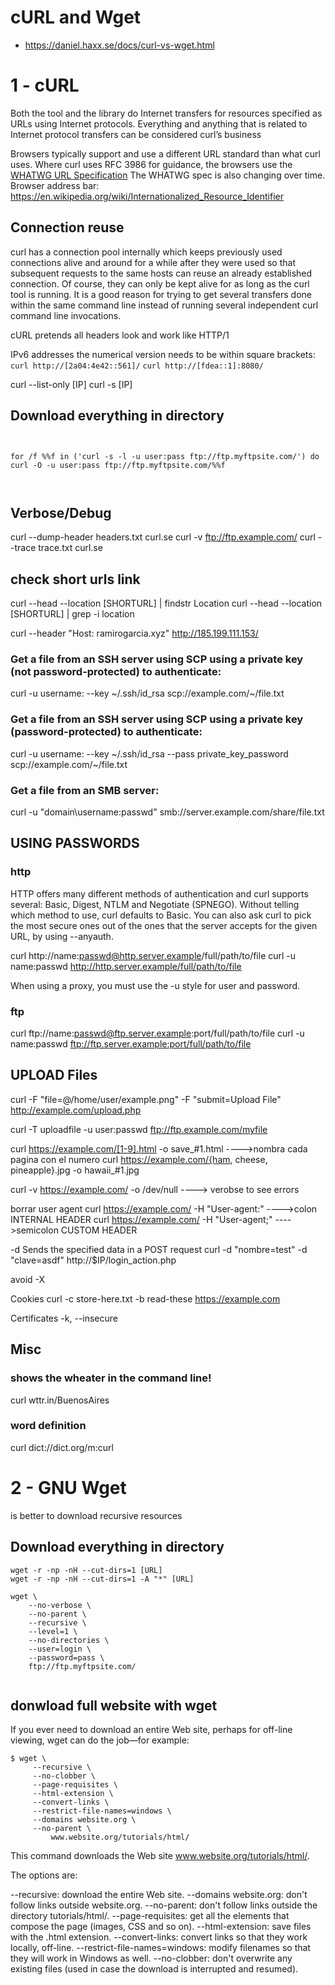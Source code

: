# cURL and Wget

- <https://daniel.haxx.se/docs/curl-vs-wget.html>




# 1 - cURL
Both the tool and the library do Internet transfers for resources specified as URLs using Internet protocols. Everything and anything that is related to Internet protocol transfers can be considered curl’s business

Browsers typically support and use a different URL standard than what curl uses. Where
curl uses RFC 3986 for guidance, the browsers use the [WHATWG URL Specification](https://url.spec.whatwg.org/)
The WHATWG spec is also changing over time.
Browser address bar: https://en.wikipedia.org/wiki/Internationalized_Resource_Identifier

## Connection reuse
curl has a connection pool internally which keeps previously used connections alive and around for a while after they were used so that subsequent requests to the same hosts can reuse an already established connection. Of course, they can only be kept alive for as long as the curl tool is running. It is a good reason for trying to get several transfers done within the same command line instead of running several independent curl command line invocations.

cURL pretends all headers look and work like HTTP/1


IPv6 addresses the numerical version needs to be within square brackets:
`curl http://[2a04:4e42::561]/`
`curl http://[fdea::1]:8080/`



curl --list-only [IP]
curl -s [IP]

## Download everything in directory
```
	

for /f %%f in ('curl -s -l -u user:pass ftp://ftp.myftpsite.com/') do curl -O -u user:pass ftp://ftp.myftpsite.com/%%f



```



## Verbose/Debug
curl --dump-header headers.txt curl.se
curl -v ftp://ftp.example.com/
curl --trace trace.txt curl.se

## check short urls link
curl --head --location [SHORTURL] | findstr Location
curl --head --location [SHORTURL] | grep -i location





curl --header "Host: ramirogarcia.xyz" http://185.199.111.153/

### Get a file from an SSH server using SCP using a private key (not password-protected) to authenticate:
curl -u username: --key ~/.ssh/id_rsa scp://example.com/~/file.txt

### Get a file from an SSH server using SCP using a private key (password-protected) to authenticate:
curl -u username: --key ~/.ssh/id_rsa --pass private_key_password scp://example.com/~/file.txt

### Get a file from an SMB server:
curl -u "domain\username:passwd" smb://server.example.com/share/file.txt

## USING PASSWORDS

### http
HTTP offers many different methods of authentication and curl supports several: Basic, Digest, NTLM and Negotiate (SPNEGO). Without telling which method to use, curl defaults to Basic. You can also ask curl to pick the most secure ones out of the ones that the server accepts for the given URL, by using --anyauth.


curl http://name:passwd@http.server.example/full/path/to/file
curl -u name:passwd http://http.server.example/full/path/to/file

When using a proxy, you must use the -u style for user and password.

### ftp
curl ftp://name:passwd@ftp.server.example:port/full/path/to/file
curl -u name:passwd ftp://ftp.server.example:port/full/path/to/file


## UPLOAD Files
curl -F "file=@/home/user/example.png" -F "submit=Upload File" http://example.com/upload.php

curl -T uploadfile -u user:passwd ftp://ftp.example.com/myfile





curl https://example.com/[1-9].html -o save_#1.html ---->nombra cada pagina con el numero
curl https://example.com/{ham, cheese, pineapple}.jpg -o hawaii_#1.jpg

curl -v https://example.com/ -o /dev/null ----> verobse to see errors

borrar user agent
curl https://example.com/ -H "User-agent:" ---->colon INTERNAL HEADER
curl https://example.com/ -H "User-agent;" ---->semicolon CUSTOM HEADER


-d Sends  the  specified data  in  a POST request
curl -d "nombre=test" -d "clave=asdf"  http://$IP/login_action.php


avoid -X



Cookies
 curl -c store-here.txt -b read-these https://example.com
 
 
Certificates
-k, --insecure







## Misc

### shows the wheater in the command line!
curl wttr.in/BuenosAires

### word definition
curl dict://dict.org/m:curl




















































# 2 - GNU Wget
is better to download recursive resources




## Download everything in directory
```
wget -r -np -nH --cut-dirs=1 [URL]
wget -r -np -nH --cut-dirs=1 -A "*" [URL]

wget \
	--no-verbose \
	--no-parent \
	--recursive \
	--level=1 \
	--no-directories \
	--user=login \
	--password=pass \
	ftp://ftp.myftpsite.com/


```


## donwload full website with wget
If you ever need to download an entire Web site, perhaps for off-line viewing,
wget can do the job—for example:
```
$ wget \
     --recursive \
     --no-clobber \
     --page-requisites \
     --html-extension \
     --convert-links \
     --restrict-file-names=windows \
     --domains website.org \
     --no-parent \
         www.website.org/tutorials/html/
```

This command downloads the Web site www.website.org/tutorials/html/.

The options are:

--recursive: download the entire Web site.
--domains website.org: don't follow links outside website.org.
--no-parent: don't follow links outside the directory tutorials/html/.
--page-requisites: get all the elements that compose the page (images, CSS and
so on).
--html-extension: save files with the .html extension.
--convert-links: convert links so that they work locally, off-line.
--restrict-file-names=windows: modify filenames so that they will work in
Windows as well.
--no-clobber: don't overwrite any existing files (used in case the download is
interrupted and resumed).










